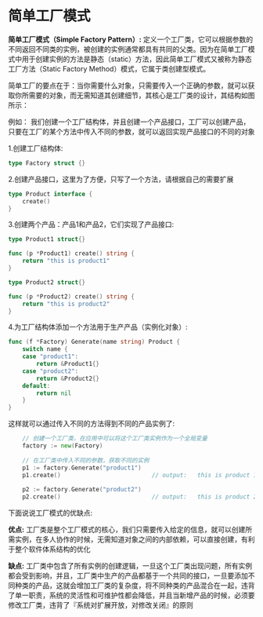 # 简单工厂模式
**简单工厂模式（Simple Factory Pattern）:** 定义一个工厂类，它可以根据参数的不同返回不同类的实例，被创建的实例通常都具有共同的父类。因为在简单工厂模式中用于创建实例的方法是静态（static）方法，因此简单工厂模式又被称为静态工厂方法（Static Factory Method）模式，它属于类创建型模式。

简单工厂的要点在于：当你需要什么对象，只需要传入一个正确的参数，就可以获取你所需要的对象，而无需知道其创建细节，其核心是工厂类的设计，其结构如图所示：

例如：
我们创建一个工厂结构体，并且创建一个产品接口，工厂可以创建产品，只要在工厂的某个方法中传入不同的参数，就可以返回实现产品接口的不同的对象

1.创建工厂结构体:
```go
type Factory struct {}
```
2.创建产品接口，这里为了方便，只写了一个方法，请根据自己的需要扩展
```go
type Product interface {
    create()
}
```
3.创建两个产品：产品1和产品2，它们实现了产品接口:
```go
type Product1 struct{}

func (p *Product1) create() string {
	return "this is product1"
}

type Product2 struct{}

func (p *Product2) create() string {
	return "this is product2"
}
```
4.为工厂结构体添加一个方法用于生产产品（实例化对象）:
```go
func (f *Factory) Generate(name string) Product {
	switch name {
	case "product1":
		return &Product1{}
	case "product2":
		return &Product2{}
	default:
		return nil
	}
}
```

这样就可以通过传入不同的方法得到不同的产品实例了:
```go
    // 创建一个工厂类，在应用中可以将这个工厂类实例作为一个全局变量
    factory := new(Factory)
    
    // 在工厂类中传入不同的参数，获取不同的实例
    p1 := factory.Generate("product1")
    p1.create()                          // output:   this is product 1
    
    p2 := factory.Generate("product2")
    p2.create()                          // output:   this is product 2
```

下面说说工厂模式的优缺点:

**优点:** 工厂类是整个工厂模式的核心，我们只需要传入给定的信息，就可以创建所需实例，在多人协作的时候，无需知道对象之间的内部依赖，可以直接创建，有利于整个软件体系结构的优化

**缺点:** 工厂类中包含了所有实例的创建逻辑，一旦这个工厂类出现问题，所有实例都会受到影响，并且，工厂类中生产的产品都基于一个共同的接口，一旦要添加不同种类的产品，这就会增加工厂类的复杂度，将不同种类的产品混合在一起，违背了单一职责，系统的灵活性和可维护性都会降低，并且当新增产品的时候，必须要修改工厂类，违背了『系统对扩展开放，对修改关闭』的原则